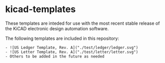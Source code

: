 # kicad-templates

These templates are inteded for use with the most recent stable release of the KiCAD electronic design automation software.

The following templates are included in this repository:

    - ![US Ledger Template, Rev. A]("./test/ledger/ledger.svg")
    - ![US Letter Template, Rev. A]("./test/letter/letter.svg")
    - Others to be added in the future as needed




